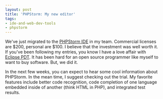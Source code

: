 ```yaml
---
layout: post
title: 'PHPStorm: My new editor'
tags:
- ide-and-web-dev-tools
- phpstorm
---
```

We've just migrated to the [PHPStorm IDE](http://www.jetbrains.com/phpstorm/) in my team.  Commercial licenses are $200, personal are $100.  I believe that the investment was well worth it.  If you've been following my entries, you know I have a love affair with [Eclipse PDT](http://www.zend.com/en/community/pdt/).  It has been hard for an open source programmer like myself to want to buy software.  But, we did it.

In the next few weeks, you can expect to hear some cool information about PHPStorm.  In the mean time, I suggest checking out the trial.  My favorite features include better code recognition, code completion of one language embedded inside of another (think HTML in PHP), and integrated test results.
